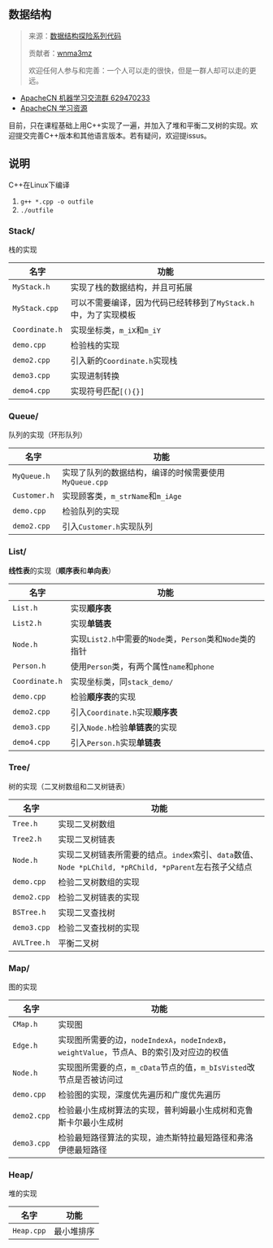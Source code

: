 ## 数据结构

> 来源：[数据结构探险系列代码](https://www.imooc.com/u/1349694/courses?sort=publish)
>
> 贡献者：[wnma3mz](https://github.com/wnma3mz)
>
> 欢迎任何人参与和完善：一个人可以走的很快，但是一群人却可以走的更远。

- [ApacheCN 机器学习交流群 629470233](http://shang.qq.com/wpa/qunwpa?idkey=30e5f1123a79867570f665aa3a483ca404b1c3f77737bc01ec520ed5f078ddef)
- [ApacheCN 学习资源](http://www.apachecn.org/)

目前，只在课程基础上用C++实现了一遍，并加入了堆和平衡二叉树的实现。欢迎提交完善C++版本和其他语言版本。若有疑问，欢迎提issus。



## 说明

C++在Linux下编译

1. `g++ *.cpp -o outfile`
2. `./outfile`

### Stack/

栈的实现

| 名字             | 功能                                    |
| -------------- | ------------------------------------- |
| `MyStack.h`    | 实现了栈的数据结构，并且可拓展                       |
| `MyStack.cpp`  | 可以不需要编译，因为代码已经转移到了`MyStack.h`中，为了实现模板 |
| `Coordinate.h` | 实现坐标类，`m_iX`和`m_iY`                   |
| `demo.cpp`     | 检验栈的实现                                |
| `demo2.cpp`    | 引入新的`Coordinate.h`实现栈                 |
| `demo3.cpp`    | 实现进制转换                                |
| `demo4.cpp`    | 实现符号匹配`[(){}]`                        |

###  Queue/

队列的实现（环形队列）

| 名字           | 功能                                |
| ------------ | --------------------------------- |
| `MyQueue.h`  | 实现了队列的数据结构，编译的时候需要使用`MyQueue.cpp` |
| `Customer.h` | 实现顾客类，`m_strName`和`m_iAge`        |
| `demo.cpp`   | 检验队列的实现                           |
| `demo2.cpp`  | 引入`Customer.h`实现队列                |

### List/

**线性表**的实现（**顺序表**和**单向表**）

| 名字             | 功能                                       |
| -------------- | ---------------------------------------- |
| `List.h`       | 实现**顺序表**                                |
| `List2.h`      | 实现**单链表**                                |
| `Node.h`       | 实现`List2.h`中需要的`Node`类，`Person`类和`Node`类的指针 |
| `Person.h`     | 使用`Person`类，有两个属性`name`和`phone`          |
| `Coordinate.h` | 实现坐标类，同`stack_demo/`                     |
| `demo.cpp`     | 检验**顺序表**的实现                             |
| `demo2.cpp`    | 引入`Coordinate.h`实现**顺序表**                |
| `demo3.cpp`    | 引入`Node.h`检验**单链表**的实现                   |
| `demo4.cpp`    | 引入`Person.h`实现**单链表**                    |


### Tree/

树的实现（二叉树数组和二叉树链表）

| 名字          | 功能                                       |
| ----------- | ---------------------------------------- |
| `Tree.h`    | 实现二叉树数组                                  |
| `Tree2.h`   | 实现二叉树链表                                  |
| `Node.h`    | 实现二叉树链表所需要的结点。`index`索引、`data`数值、`Node *pLChild, *pRChild, *pParent`左右孩子父结点 |
| `demo.cpp`  | 检验二叉树数组的实现                               |
| `demo2.cpp` | 检验二叉树链表的实现                               |
| `BSTree.h` | 实现二叉查找树                               |
| `demo3.cpp` | 检验二叉查找树的实现                               |
|`AVLTree.h`|平衡二叉树|

### Map/

图的实现

| 名字          | 功能                                       |
| ----------- | ---------------------------------------- |
| `CMap.h`    | 实现图                                      |
| `Edge.h`    | 实现图所需要的边，`nodeIndexA`，`nodeIndexB`，`weightValue`，节点A、B的索引及对应边的权值 |
| `Node.h`    | 实现图所需要的点，`m_cData`节点的值，`m_bIsVisted`改节点是否被访问过 |
| `demo.cpp`  | 检验图的实现，深度优先遍历和广度优先遍历                     |
| `demo2.cpp` | 检验最小生成树算法的实现，普利姆最小生成树和克鲁斯卡尔最小生成树         |
| `demo3.cpp` | 检验最短路径算法的实现，迪杰斯特拉最短路径和弗洛伊德最短路径         |

### Heap/

堆的实现

| 名字          | 功能                                       |
| ----------- | ---------------------------------------- |
| `Heap.cpp`    | 最小堆排序                                      |